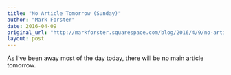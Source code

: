 ```yaml
---
title: "No Article Tomorrow (Sunday)"
author: "Mark Forster"
date: 2016-04-09
original_url: "http://markforster.squarespace.com/blog/2016/4/9/no-article-tomorrow-sunday.html"
layout: post
---
```


As I’ve been away most of the day today, there will be no main article tomorrow.

